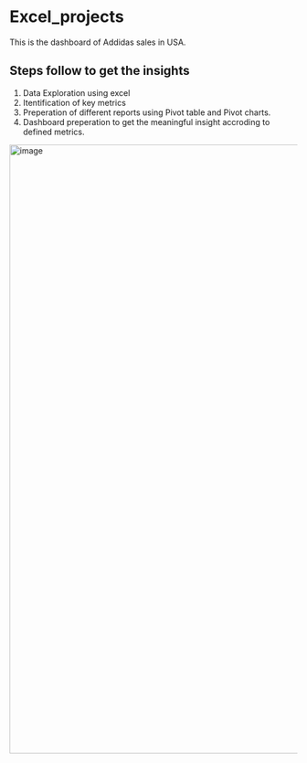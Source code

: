 # Excel_projects
This is the dashboard of Addidas sales in USA.
## Steps follow to get the insights 

1. Data Exploration using excel
2. Itentification of key metrics
3. Preperation of different reports using Pivot table and Pivot charts.
4. Dashboard preperation to get the meaningful insight accroding to defined metrics.
<img width="1066" alt="image" src="https://user-images.githubusercontent.com/89543331/190898804-4f76ed64-b098-4190-aed9-aea6ab9afa9a.png">
